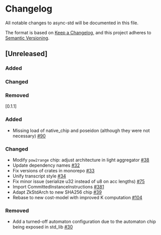 # Changelog

All notable changes to async-std will be documented in this file.

The format is based on [Keep a Changelog](https://keepachangelog.com/en/1.0.0/),
and this project adheres to [Semantic Versioning](https://book.async.rs/overview/stability-guarantees.html).

## [Unreleased]
### Added
### Changed
### Removed


[0.1.1] 
### Added
* Missing load of native_chip and poseidon (although they were not necessary) [#90](https://github.com/midnightntwrk/midnight-zk/pull/90)

### Changed
* Modify `pow2range` chip: adjust architecture in light aggregator [#38](https://github.com/midnightntwrk/midnight-zk/pull/38)
* Update dependency names [#32](https://github.com/midnightntwrk/midnight-zk/pull/32)
* Fix versions of crates in monorepo [#33](https://github.com/midnightntwrk/midnight-zk/pull/33)
* Unify transcript style [#34](https://github.com/midnightntwrk/midnight-zk/pull/34)
* Fix minor issue (serialize u32 instead of u8 on acc lengths) [#75](https://github.com/midnightntwrk/midnight-zk/pull/75)
* Import CommittedInstanceInstructions [#381](https://github.com/midnightntwrk/midnight-zk/pull/381)
* Adapt ZkStdArch to new SHA256 chip [#39](https://github.com/midnightntwrk/midnight-zk/pull/39)
* Rebase to new cost-model with improved K computation [#104](https://github.com/midnightntwrk/midnight-zk/pull/104)

### Removed
* Add a turned-off automaton configuration due to the automaton chip being exposed in std_lib [#30](https://github.com/midnightntwrk/midnight-zk/pull/30)
